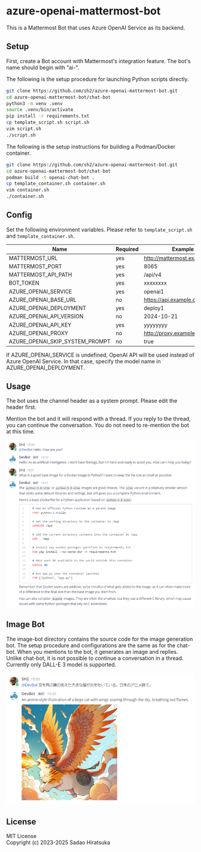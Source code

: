 # azure-openai-mattermost-bot

This is a Mattermost Bot that uses Azure OpenAI Service as its backend.

## Setup

First, create a Bot account with Mattermost's integration feature.
The bot's name should begin with "ai-".

The following is the setup procedure for launching Python scripts directly.

```bash
git clone https://github.com/sh2/azure-openai-mattermost-bot.git
cd azure-openai-mattermost-bot/chat-bot
python3 -m venv .venv
source .venv/bin/activate
pip install -r requirements.txt
cp template_script.sh script.sh
vim script.sh
./script.sh
```

The following is the setup instructions for building a Podman/Docker container.

```bash
git clone https://github.com/sh2/azure-openai-mattermost-bot.git
cd azure-openai-mattermost-bot/chat-bot
podman build -t openai-chat-bot .
cp template_container.sh container.sh
vim container.sh
./container.sh
```

## Config

Set the following environment variables.
Please refer to `template_script.sh` and `template_container.sh`.

| Name | Required | Example |
| ---- | ---- | ---- |
| MATTERMOST_URL | yes | <http://mattermost.example.com> |
| MATTERMOST_PORT | yes | 8065 |
| MATTERMOST_API_PATH | yes | /api/v4 |
| BOT_TOKEN | yes | xxxxxxxx |
| AZURE_OPENAI_SERVICE | yes | openai1 |
| AZURE_OPENAI_BASE_URL | no | <https://api.example.com> |
| AZURE_OPENAI_DEPLOYMENT | yes | deploy1 |
| AZURE_OPENAI_API_VERSION | no | 2024-10-21 |
| AZURE_OPENAI_API_KEY | yes | yyyyyyyy |
| AZURE_OPENAI_PROXY | no | <http://proxy.example.com:8080> |
| AZURE_OPENAI_SKIP_SYSTEM_PROMPT | no | true |

If AZURE_OPENAI_SERVICE is undefined, OpenAI API will be used instead of Azure OpenAI Service.
In that case, specify the model name in AZURE_OPENAI_DEPLOYMENT.

## Usage

The bot uses the channel header as a system prompt.
Please edit the header first.

Mention the bot and it will respond with a thread.
If you reply to the thread, you can continue the conversation.
You do not need to re-mention the bot at this time.

![Chat Sample](sample_chat.png)

## Image Bot

The image-bot directory contains the source code for the image generation bot.
The setup procedure and configurations are the same as for the chat-bot.
When you mentions to the bot, it generates an image and replies.
Unlike chat-bot, it is not possible to continue a conversation in a thread.
Currently only DALL-E 3 model is supported.

![Image Sample](sample_image.png)

## License

MIT License  
Copyright (c) 2023-2025 Sadao Hiratsuka
